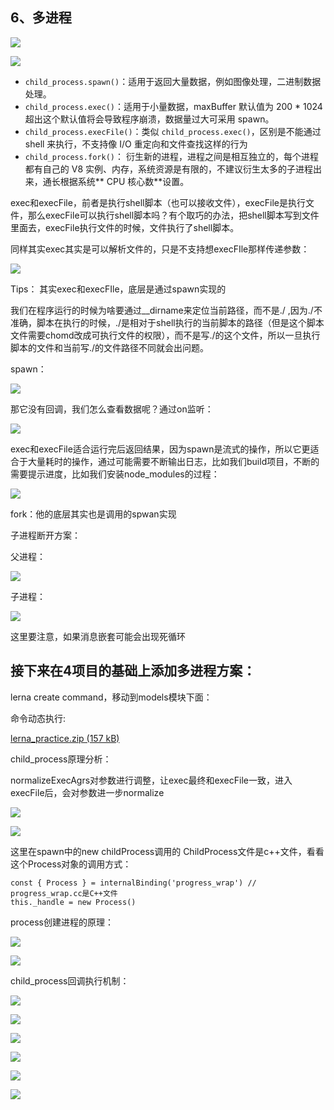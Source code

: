 ## 6、多进程

![](./b946c1d3-253f-493b-a786-8e9c9b94b4d2.jpg)  

![](./82a6e9db-8d64-4abe-9d6a-93a84aded5f4.jpg)  

- `child_process.spawn()`：适用于返回大量数据，例如图像处理，二进制数据处理。
- `child_process.exec()`：适用于小量数据，maxBuffer 默认值为 200 \* 1024 超出这个默认值将会导致程序崩溃，数据量过大可采用 spawn。
- `child_process.execFile()`：类似 `child_process.exec()`，区别是不能通过 shell 来执行，不支持像 I/O 重定向和文件查找这样的行为
- `child_process.fork()`： 衍生新的进程，进程之间是相互独立的，每个进程都有自己的 V8 实例、内存，系统资源是有限的，不建议衍生太多的子进程出来，通长根据系统\*\* CPU 核心数\*\*设置。

  

exec和execFile，前者是执行shell脚本（也可以接收文件），execFile是执行文件，那么execFile可以执行shell脚本吗？有个取巧的办法，把shell脚本写到文件里面去，execFile执行文件的时候，文件执行了shell脚本。

同样其实exec其实是可以解析文件的，只是不支持想execFIle那样传递参数：

![](./4ff970ed-d03c-4b73-869c-c2fae4587321.jpg)  

Tips： 其实exec和execFIle，底层是通过spawn实现的

  

我们在程序运行的时候为啥要通过\_\_dirname来定位当前路径，而不是./ ,因为./不准确，脚本在执行的时候，./是相对于shell执行的当前脚本的路径（但是这个脚本文件需要chomd改成可执行文件的权限），而不是写./的这个文件，所以一旦执行脚本的文件和当前写./的文件路径不同就会出问题。

  

spawn：

![](./894de221-fea6-4fd2-98ff-f3fef98d628b.jpg)  

那它没有回调，我们怎么查看数据呢？通过on监听：

![](./27403ac4-c7c3-4d5c-8225-8a61f8e60c9a.jpg)  

exec和execFile适合运行完后返回结果，因为spawn是流式的操作，所以它更适合于大量耗时的操作，通过可能需要不断输出日志，比如我们build项目，不断的需要提示进度，比如我们安装node\_modules的过程：

![](./61b85f9d-d589-4f07-9eb3-27da6d8360c4.jpg)  

  

fork：他的底层其实也是调用的spwan实现

子进程断开方案：

父进程：

![](./26cc6b43-4a45-4eb6-aec8-5b39a693f771.jpg)  

子进程：

![](./91e24e42-9184-4625-820b-8945041e35fa.jpg)  

这里要注意，如果消息嵌套可能会出现死循环

  

## 接下来在4项目的基础上添加多进程方案：

lerna create command，移动到models模块下面：

命令动态执行:

[lerna\_practice.zip (157 kB)](./cfac5628-e25b-4a31-a918-5c2140ca1f98.zip)   

  

child\_process原理分析：

normalizeExecAgrs对参数进行调整，让exec最终和execFile一致，进入execFile后，会对参数进一步normalize

![](./f03bb8a8-e3ea-49a5-a1ff-7059debcb173.jpg)  

![](./6fe461e4-a7ee-4efe-ae58-1f377a0c75ff.jpg)  

这里在spawn中的new childProcess调用的 ChildProcess文件是c++文件，看看这个Process对象的调用方式：

```
const { Process } = internalBinding('progress_wrap') // progress_wrap.cc是C++文件
this._handle = new Process()

```

process创建进程的原理：

![](./5b894f51-f7e3-43ad-a778-c53b34942a00.jpg)  

  

![](./09fbf9aa-6034-4976-863a-1310c614143f.jpg)  

  

  

child\_process回调执行机制：

![](./6d50119a-0937-49f8-a002-18877ac9036e.jpg)  

![](./59982270-abb3-4d22-a445-071e3ad1937b.jpg)  

![](./f09123f2-a9b8-456d-b86d-547a881151b6.jpg)  

![](./326b3fa4-c8bc-49f6-86c3-b8b92968cd38.jpg)  

  

  

![](./0a400449-3d9e-47a7-a8a5-a89292587da2.jpg)  

![](./fa7d35d9-0767-41f6-87e4-508a095292f3.jpg)